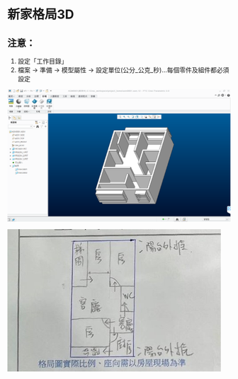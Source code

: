 # 新家格局3D

## 注意：
1. 設定「工作目錄」
2. 檔案 → 準備 → 模型屬性 → 設定單位(公分_公克_秒)...每個零件及組件都必須設定

![Creo 3D模型](https://github.com/sobadrush/Creo_Home_Decorate/blob/main/readme_images/demo-pic-01.png?raw=true)

![手繪平面圖](https://github.com/sobadrush/Creo_Home_Decorate/blob/main/readme_images/%E6%A0%BC%E5%B1%80_%E6%89%8B%E7%B9%AA.jpeg?raw=true)